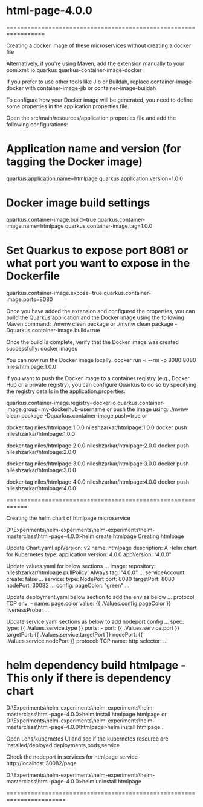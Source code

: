# html-page-4.0.0

=================================================================

Creating a docker image of these microservices without creating a docker file 

Alternatively, if you're using Maven, add the extension manually to your pom.xml:
<dependency>
    <groupId>io.quarkus</groupId>
    <artifactId>quarkus-container-image-docker</artifactId>
</dependency>

If you prefer to use other tools like Jib or Buildah, replace container-image-docker with container-image-jib or container-image-buildah

To configure how your Docker image will be generated, you need to define some properties in the application.properties file.

Open the src/main/resources/application.properties file and add the following configurations:

# Application name and version (for tagging the Docker image)
quarkus.application.name=htmlpage
quarkus.application.version=1.0.0

# Docker image build settings
quarkus.container-image.build=true
quarkus.container-image.name=htmlpage
quarkus.container-image.tag=1.0.0

# Set Quarkus to expose port 8081 or what port you want to expose in the Dockerfile
quarkus.container-image.expose=true
quarkus.container-image.ports=8080

Once you have added the extension and configured the properties, you can build the Quarkus application and the Docker image using the following Maven command:
./mvnw clean package
or 
./mvnw clean package -Dquarkus.container-image.build=true

Once the build is complete, verify that the Docker image was created successfully:
docker images

You can now run the Docker image locally:
docker run -i --rm -p 8080:8080 niles/htmlpage:1.0.0

If you want to push the Docker image to a container registry (e.g., Docker Hub or a private registry),
you can configure Quarkus to do so by specifying the registry details in the application.properties:

quarkus.container-image.registry=docker.io
quarkus.container-image.group=my-dockerhub-username
or
push the image using:
./mvnw clean package -Dquarkus.container-image.push=true
or

docker tag niles/htmlpage:1.0.0 nileshzarkar/htmlpage:1.0.0
docker push nileshzarkar/htmlpage:1.0.0

docker tag niles/htmlpage:2.0.0 nileshzarkar/htmlpage:2.0.0
docker push nileshzarkar/htmlpage:2.0.0

docker tag niles/htmlpage:3.0.0 nileshzarkar/htmlpage:3.0.0
docker push nileshzarkar/htmlpage:3.0.0

docker tag niles/htmlpage:4.0.0 nileshzarkar/htmlpage:4.0.0
docker push nileshzarkar/htmlpage:4.0.0

============================================================

Creating the helm chart of htmlpage microservice

D:\Experiments\helm-experiments\helm-experiments\helm-masterclass\html-page-4.0.0>helm create htmlpage
Creating htmlpage


Update Chart.yaml
apiVersion: v2
name: htmlpage
description: A Helm chart for Kubernetes
type: application
version: 4.0.0
appVersion: "4.0.0"


Update values.yaml for below sections
...
image:
  repository: nileshzarkar/htmlpage
  pullPolicy: Always
  tag: "4.0.0"
...
serviceAccount:
  create: false
...
service:
  type: NodePort
  port: 8080
  targetPort: 8080
  nodePort: 30082
...
config:
  pageColor: "green"
...


Update deployment.yaml below section to add the env as below
...
              protocol: TCP
          env:
            - name: page.color
              value: {{ .Values.config.pageColor }}        
          livenessProbe:
...


Update service.yaml sections as below to add nodeport config
...
spec:
  type: {{ .Values.service.type }}
  ports:
    - port: {{ .Values.service.port }}
      targetPort: {{ .Values.service.targetPort }}
      nodePort: {{ .Values.service.nodePort }}
      protocol: TCP
      name: http
  selector:
...


# helm dependency build htmlpage  - This only if there is dependency chart

D:\Experiments\helm-experiments\helm-experiments\helm-masterclass\html-page-4.0.0>helm install htmlpage htmlpage
or
D:\Experiments\helm-experiments\helm-experiments\helm-masterclass\html-page-4.0.0\htmlpage>helm install htmlpage .

Open Lens/kubernetes UI and see if the kubernetes resource are installed/deployed
deployments,pods,service

Check the nodeport in services for htmlpage service
http://localhost:30082/page

D:\Experiments\helm-experiments\helm-experiments\helm-masterclass\html-page-4.0.0>helm uninstall htmlpage

=======================================================================

